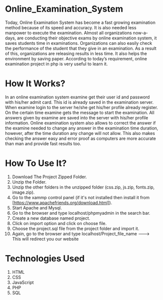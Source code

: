 # Online_Examination_System
Today, Online Examination System has become a fast growing examination method because of its speed and accuracy. It is 
also needed less manpower to execute the examination. Almost all organizations now-a-days, are conducting their objective exams by online 
examination system, it saves students time in examinations. Organizations can also easily check the performance of the student that they give 
in an examination. As a result of this, organizations are releasing results in less time. It also helps the environment by saving paper. 
According to today’s requirement, online examination project in php is very useful to learn it. 

# How It Works?
In an online examination system examine get their user id and password with his/her admit card. This id is already saved in the examination server. 
When examine login to the server he/she get his/her profile already register. On the certain time examine gets the message to start the 
examination. All answers given by examine are saved into the server with his/her profile information. Online examination system also allows to 
correct the answer if the examine needed to change any answer in the examination time duration, however, after the time duration any change 
will not allow. This also makes checking the answer easy and error proof as computers are more accurate than man and provide fast results 
too.

# How To Use It?
1. Download The Project Zipped Folder.
2. Unzip the Folder.
3. Unzip the other folders in the unzipped folder (css.zip, js.zip, fonts.zip, image.zip).
4. Go to the xammp control panel (if it's not installed then install it from [https://www.apachefriends.org/download.html]).
5. Start Apache and Mysql.
6. Go to the browser and type localhost/phpmyadmin in the search bar.
7. Create a new database named project.
8. Click on import option and click on choose file.
9. Choose the project.sql file from the project folder and import it.
10. Again, go to the browser and type localhost/Project_file_name ---> This will redirect you our website
    

# Technologies Used
1. HTML
2. CSS
3. JavaScript
4. PHP
5. SQL

